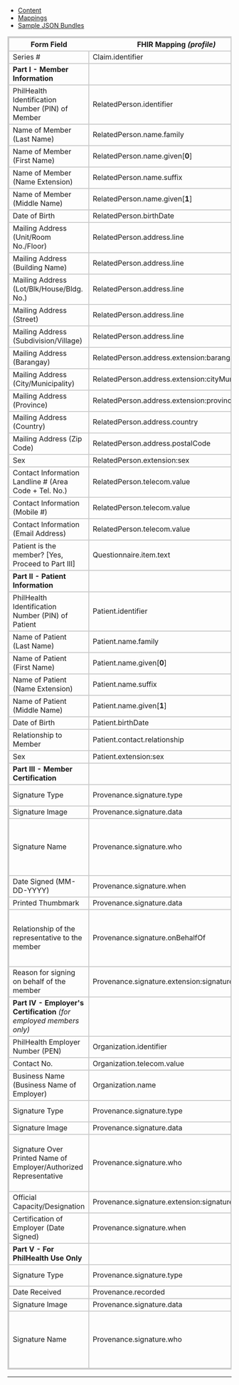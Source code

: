 <html>
    <style>table, thead, td{border:2px solid #ccc; border-collapse:collapse}</style>
    <ul class="nav nav-tabs">
        <li><a href="CF1.html">Content</a></li>
        <li class="active"><a href="#">Mappings</a></li>
        <li><a href="CF1-1.html">Sample JSON Bundles</a></li>
        <!-- <li><a href="CF1-2-json.html">JSON 2</a></li> -->
    </ul>
</html>

| <center>Form Field</center> | <center>FHIR Mapping <i>(profile)</i></center> | <center>Data Type <i>(profile)</i></center> | <center>Cardinality</center> | <center>Length</center> | <center>ValueSet</center> |
|:---------|:------------|:---------|:--------:|:-----------:|:--------:|
| Series #| Claim.identifier| Identifier | 0..1 | 15 | --- |
| **Part I - Member Information** | | | | | |
| PhilHealth Identification Number (PIN) of Member | RelatedPerson.identifier | Identifier([PhilHealthID](StructureDefinition-PhilHealthID.html)) | 0..* | 12 | --- |
| Name of Member (Last Name) | RelatedPerson.name.family | String | 0..* | 60 | --- |
| Name of Member (First Name) | RelatedPerson.name.given[**0**] | String | 0..* | 60 | --- |
| Name of Member (Name Extension) | RelatedPerson.name.suffix | String | 0..* | 5 | --- |
| Name of Member (Middle Name) | RelatedPerson.name.given[**1**]  | String | 0..* | 60 | --- |
| Date of Birth | RelatedPerson.birthDate | date | 0..1 | 10 | --- |
| Mailing Address (Unit/Room No./Floor) | RelatedPerson.address.line | String | 0..* | 150 | --- |
| Mailing Address (Building Name) | RelatedPerson.address.line | String | 0..* | 150 | --- |
| Mailing Address (Lot/Blk/House/Bldg. No.) | RelatedPerson.address.line | String | 0..* | 150 | --- |
| Mailing Address (Street) | RelatedPerson.address.line | String | 0..* | 150 | --- |
| Mailing Address (Subdivision/Village) | RelatedPerson.address.line | String | 0..* | 150 | --- |
| Mailing Address (Barangay) | RelatedPerson.address.extension:barangay | Coding | 0..1 | 150 | [Barangay](ValueSet-BarangayVS.html) |
| Mailing Address (City/Municipality) | RelatedPerson.address.extension:cityMunicipality | Coding | 0..1 | 150 | [City](ValueSet-CityVS.html) |
| Mailing Address (Province) | RelatedPerson.address.extension:province | Coding | 0..1 | 150 | [Province](ValueSet-ProvinceVS.html) |
| Mailing Address (Country) | RelatedPerson.address.country | **Coding** | 0..* | 150 | ~~Country~~ |
| Mailing Address (Zip Code) | RelatedPerson.address.postalCode | **Coding** | 0..* | 4 | ~~PostalCode~~ |
| Sex | RelatedPerson.extension:sex | CodeableConcept | 0..1 | 1 | [Sex](ValueSet-SexVS.html) |
| Contact Information Landline # (Area Code + Tel. No.) | RelatedPerson.telecom.value | ContactPoint | 0..1 | 20 | --- |
| Contact Information (Mobile #) | RelatedPerson.telecom.value | ContactPoint | 0..* | 20 | --- |
| Contact Information (Email Address) | RelatedPerson.telecom.value | ContactPoint | 0..* | 156 | --- |
| Patient is the member? [Yes, Proceed to Part III] | Questionnaire.item.text | string | 0..1 | 1 | --- |
| **Part II - Patient Information** | | | | | |
| PhilHealth Identification Number (PIN) of Patient | Patient.identifier | Identifier([PhilHealthID](StructureDefinition-PhilHealthID.html)) | 0..1 | 12 | --- |
| Name of Patient (Last Name) | Patient.name.family | String | 0..* | 60 | --- |
| Name of Patient (First Name) | Patient.name.given[**0**] | String | 0..* | 60 | --- |
| Name of Patient (Name Extension) | Patient.name.suffix | String | 0..* | 5 | --- |
| Name of Patient (Middle Name) | Patient.name.given[**1**] | String | 0..* | 60 | --- |
| Date of Birth | Patient.birthDate | date | 0..1 | 10 | --- |
| Relationship to Member | Patient.contact.relationship | CodeableConcept | 0..* | --- | [Contact Relationship](ValueSet-ContactRelationshipVS.html) |
| Sex | Patient.extension:sex | CodeableConcept | 0..1 | 1 | [Sex](ValueSet-SexVS.html) |
| **Part III - Member Certification** | | | | | |
| Signature Type | Provenance.signature.type | Coding | 1..* | --- | [Signature Type](https://hl7.org/fhir/R4/valueset-signature-type.html) |
| Signature Image | Provenance.signature.data | base64Binary | 0..1 | --- | --- |
| Signature Name | Provenance.signature.who | Reference([PH_Patient](StructureDefinition-PH-Patient.html) or [PH_Organization](StructureDefinition-PH-Organization.html) or [PH_Practitioner](StructureDefinition-PH-Practitioner.html) or [PH_PractitionerRole](StructureDefinition-PH-PractitionerRole.html) or [PH_RelatedPerson](StructureDefinition-PH-RelatedPerson.html) or Device) | 1..1 | --- | --- |
| Date Signed (MM-DD-YYYY) | Provenance.signature.when | instant | 1..1 | --- | --- |
| Printed Thumbmark | Provenance.signature.data | base64Binary | 0..1 | --- | --- |
| Relationship of the representative to the member | Provenance.signature.onBehalfOf | Reference([PH_Patient](StructureDefinition-PH-Patient.html) or [PH_Organization](StructureDefinition-PH-Organization.html) or [PH_Practitioner](StructureDefinition-PH-Practitioner.html) or [PH_PractitionerRole](StructureDefinition-PH-PractitionerRole.html) or [PH_RelatedPerson](StructureDefinition-PH-RelatedPerson.html) or Device) | 0..1 | --- | --- |
| Reason for signing on behalf of the member | Provenance.signature.extension:signatureReason | string | 0..1 | --- | --- |
| **Part IV - Employer's Certification** *(for employed members only)* | | | | | |
| PhilHealth Employer Number (PEN) | Organization.identifier | Identifier([OtherID](StructureDefinition-OtherID.html)) | 0..1 | 12 | --- |
| Contact No. | Organization.telecom.value | string | 0..1 | --- | --- |
| Business Name (Business Name of Employer) | Organization.name | string | 0..* | 100 | --- |
| Signature Type | Provenance.signature.type | Coding | 1..* | --- | [Signature Type](https://hl7.org/fhir/R4/valueset-signature-type.html) |
| Signature Image | Provenance.signature.data | base64Binary | 0..1 | --- | --- |
| Signature Over Printed Name of Employer/Authorized Representative | Provenance.signature.who | Reference([PH_Patient](StructureDefinition-PH-Patient.html) or [PH_Organization](StructureDefinition-PH-Organization.html) or [PH_Practitioner](StructureDefinition-PH-Practitioner.html) or [PH_PractitionerRole](StructureDefinition-PH-PractitionerRole.html) or [PH_RelatedPerson](StructureDefinition-PH-RelatedPerson.html) or Device) | 1..1 | --- | --- |
| Official Capacity/Designation | Provenance.signature.extension:signaturePosition | CodeableConcept | 0..* | --- | ~~PSOC~~ |
| Certification of Employer (Date Signed) | Provenance.signature.when | instant | 1..1 | --- | --- |
| **Part V - For PhilHealth Use Only** | | | | | |
| Signature Type | Provenance.signature.type | CodeableConcept | 1..* | --- | [Signature Type](https://hl7.org/fhir/R4/valueset-signature-type.html) |
| Date Received | Provenance.recorded | instant | 1..1 | --- | --- |
| Signature Image | Provenance.signature.data | base64Binary | 0..1 | --- | --- |
| Signature Name | Provenance.signature.who | Reference([PH_Patient](StructureDefinition-PH-Patient.html) or [PH_Organization](StructureDefinition-PH-Organization.html) or [PH_Practitioner](StructureDefinition-PH-Practitioner.html) or [PH_PractitionerRole](StructureDefinition-PH-PractitionerRole.html) or [PH_RelatedPerson](StructureDefinition-PH-RelatedPerson.html) or Device) | 1..1 | --- | --- |

---